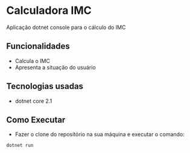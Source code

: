# Calculadora IMC

Aplicação dotnet console para o cálculo do IMC

## Funcionalidades

- Calcula o IMC
- Apresenta a situação do usuário

## Tecnologias usadas

- dotnet core 2.1

## Como Executar

- Fazer o clone do reposítório na sua máquina e executar o comando:

```
dotnet run
```
